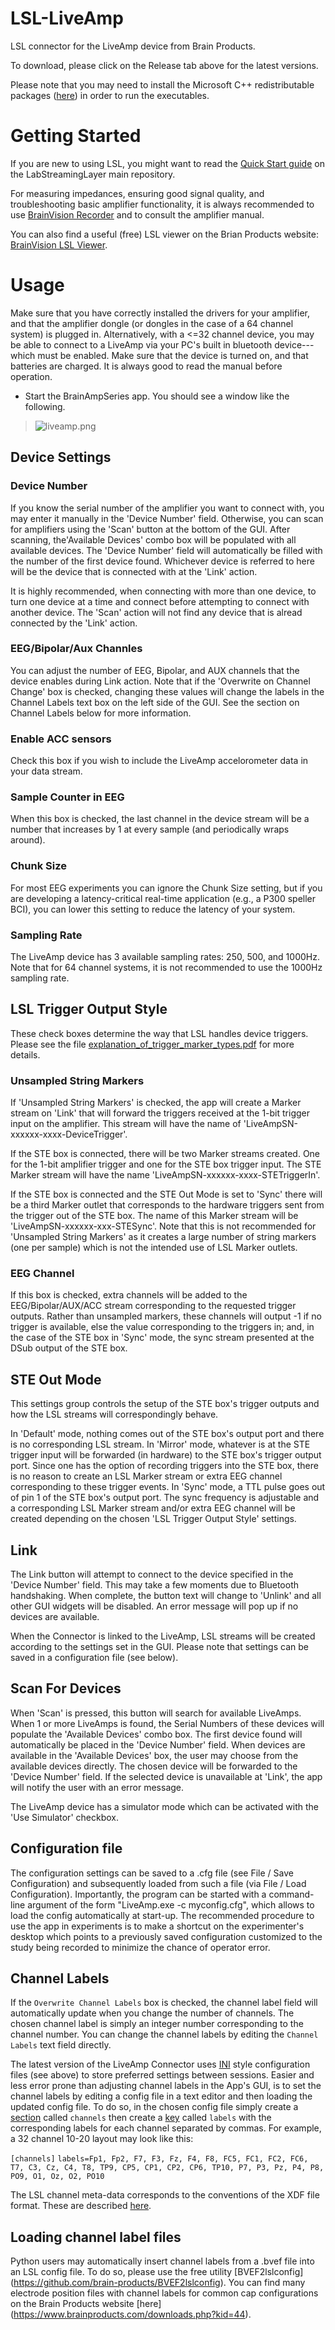# LSL-LiveAmp
LSL connector for the LiveAmp device from Brain Products.

To download, please click on the Release tab above for the latest versions.

Please note that you may need to install the Microsoft C++ redistributable packages ([here](https://support.microsoft.com/en-us/help/2977003/the-latest-supported-visual-c-downloads)) in order to run the executables.

# Getting Started
If you are new to using LSL, you might want to read the [Quick Start guide](https://labstreaminglayer.readthedocs.io/info/getting_started.html) on the LabStreamingLayer main repository. 

For measuring impedances, ensuring good signal quality, and troubleshooting basic amplifier functionality, it is always recommended to use [BrainVision Recorder](https://www.brainproducts.com/downloads.php?kid=2) and to consult the amplifier manual.

You can also find a useful (free) LSL viewer on the Brian Products website: [BrainVision LSL Viewer](https://www.brainproducts.com/downloads.php?kid=40&tab=3).

# Usage

Make sure that you have correctly installed the drivers for your amplifier, and that the amplifier dongle (or dongles in the case of a 64 channel system) is plugged in. Alternatively, with a <=32 channel device, you may be able to connect to a LiveAmp via your PC's built in bluetooth device---which must be enabled.  Make sure that the device is turned on, and that batteries are charged. It is always good to read the manual before operation.

  * Start the BrainAmpSeries app. You should see a window like the following.
> ![liveamp.png](liveamp.png)

## Device Settings

### Device Number

If you know the serial number of the amplifier you want to connect with, you may enter it manually in the 'Device Number' field. Otherwise, you can scan for amplifiers using the 'Scan' button at the bottom of the GUI. After scanning, the'Available Devices' combo box will be populated with all available devices. The 'Device Number' field will automatically be filled with the number of the first device found. Whichever device is referred to here will be the device that is connected with at the 'Link' action. 

It is highly recommended, when connecting with more than one device, to turn one device at a time and connect before attempting to connect with another device. The 'Scan' action will not find any device that is alread connected by the 'Link' action.

### EEG/Bipolar/Aux Channles

You can adjust the number of EEG, Bipolar, and AUX channels that the device enables during Link action. Note that if the 'Overwrite on Channel Change' box is checked, changing these values will change the labels in the Channel Labels text box on the left side of the GUI. See the section on Channel Labels below for more information.

### Enable ACC sensors

Check this box if you wish to include the LiveAmp accelorometer data in your data stream.

### Sample Counter in EEG

When this box is checked, the last channel in the device stream will be a number that increases by 1 at every sample (and periodically wraps around).

### Chunk Size

For most EEG experiments you can ignore the Chunk Size setting, but if you are developing a latency-critical real-time application (e.g., a P300 speller BCI), you can lower this setting to reduce the latency of your system. 

### Sampling Rate

The LiveAmp device has 3 available sampling rates: 250, 500, and 1000Hz. Note that for 64 channel systems, it is not recommended to use the 1000Hz sampling rate.

## LSL Trigger Output Style

These check boxes determine the way that LSL handles device triggers. Please see the file [explanation_of_trigger_marker_types.pdf]( https://github.com/brain-products/LSL-LiveAmp/blob/master/explanation_of_trigger_marker_types.pdf) for more details.

### Unsampled String Markers

If 'Unsampled String Markers' is checked, the app will create a Marker stream on 'Link' that will forward the triggers received at the 1-bit trigger input on the amplifier. This stream will have the name of 'LiveAmpSN-xxxxxx-xxxx-DeviceTrigger'. 

If the STE box is connected, there will be two Marker streams created. One for the 1-bit amplifier trigger and one for the STE box trigger input. The STE Marker stream will have the name 'LiveAmpSN-xxxxxx-xxxx-STETriggerIn'.

If the STE box is connected and the STE Out Mode is set to 'Sync' there will be a third Marker outlet that corresponds to the hardware triggers sent from the trigger out of the STE box. The name of this Marker stream will be 'LiveAmpSN-xxxxxx-xxx-STESync'. Note that this is not recommended for 'Unsampled String Markers' as it creates a large number of string markers (one per sample) which is not the intended use of LSL Marker outlets.

### EEG Channel

If this box is checked, extra channels will be added to the EEG/Bipolar/AUX/ACC stream corresponding to the requested trigger outputs. Rather than unsampled markers, these channels will output -1 if no trigger is available, else the value corresponding to the triggers in; and, in the case of the STE box in 'Sync' mode, the sync stream presented at the DSub output of the STE box.

## STE Out Mode

This settings group controls the setup of the STE box's trigger outputs and how the LSL streams will correspondingly behave. 

In 'Default' mode, nothing comes out of the STE box's output port and there is no corresponding LSL stream. In 'Mirror' mode, whatever is at the STE trigger input will be forwarded (in hardware) to the STE box's trigger output port. Since one has the option of recording triggers into the STE box, there is no reason to create an LSL Marker stream or extra EEG channel corresponding to these trigger events. In 'Sync' mode, a TTL pulse goes out of pin 1 of the STE box's output port. The sync frequency is adjustable and a corresponding LSL Marker stream and/or extra EEG channel will be created depending on the chosen 'LSL Trigger Output Style' settings.

## Link

The Link button will attempt to connect to the device specified in the 'Device Number' field. This may take a few moments due to Bluetooth handshaking. When complete, the button text will change to 'Unlink' and all other GUI widgets will be disabled. An error message will pop up if no devices are available.

When the Connector is linked to the LiveAmp, LSL streams will be created according to the settings set in the GUI. Please note that settings can be saved in a configuration file (see below).

## Scan For Devices

When 'Scan' is pressed, this button will search for available LiveAmps. When 1 or more LiveAmps is found, the Serial Numbers of these devices will populate the 'Available Devices' combo box. The first device found will automatically be placed in the 'Device Number' field. When devices are available in the 'Available Devices' box, the user may choose from the available devices directly. The chosen device will be forwarded to the 'Device Number' field. If the selected device is unavailable at 'Link', the app will notify the user with an error message.

The LiveAmp device has a simulator mode which can be activated with the 'Use Simulator' checkbox.

## Configuration file

The configuration settings can be saved to a .cfg file (see File / Save Configuration) and subsequently loaded from such a file (via File / Load Configuration). Importantly, the program can be started with a command-line argument of the form "LiveAmp.exe -c myconfig.cfg", which allows to load the config automatically at start-up. The recommended procedure to use the app in experiments is to make a shortcut on the experimenter's desktop which points to a previously saved configuration customized to the study being recorded to minimize the chance of operator error.

## Channel Labels

If the `Overwrite Channel Labels` box is checked, the channel label field will automatically update when you change the number of channels. The chosen channel label is simply an integer number corresponding to the channel number. You can change the channel labels by editing the `Channel Labels` text field directly.

The latest version of the LiveAmp Connector uses [INI](https://en.wikipedia.org/wiki/INI_file) style configuration files (see above) to store preferred settings between sessions. Easier and less error prone than adjusting channel labels in the App's GUI, is to set the channel labels by editing a config file in a text editor and then loading the updated config file. To do so, in the chosen config file simply create a [section](https://en.wikipedia.org/wiki/INI_file#Sections) called `channels` then create a [key](https://en.wikipedia.org/wiki/INI_file#Keys_(properties)) called `labels` with the corresponding labels for each channel separated by commas. For example, a 32 channel 10-20 layout may look like this:

`[channels]`
`labels=Fp1, Fp2, F7, F3, Fz, F4, F8, FC5, FC1, FC2, FC6, T7, C3, Cz, C4, T8, TP9, CP5, CP1, CP2, CP6, TP10, P7, P3, Pz, P4, P8, PO9, O1, Oz, O2, PO10`

The LSL channel meta-data corresponds to the conventions of the XDF file format. These are described [here](https://github.com/sccn/xdf/wiki/EEG-Meta-Data).

## Loading channel label files

Python users may automatically insert channel labels from a .bvef file into an LSL config file. To do so, please use the free utility [BVEF2lslconfig] (https://github.com/brain-products/BVEF2lslconfig). You can find many electrode position files with channel labels for common cap configurations on the Brain Products website [here] (https://www.brainproducts.com/downloads.php?kid=44). 
